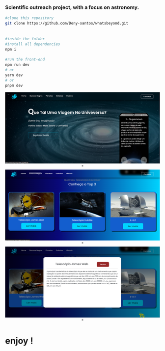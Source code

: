 ### Scientific outreach project, with a focus on astronomy.

```bash
#clone this repository
git clone https://github.com/Deny-santos/whatsbeyond.git


#inside the folder
#install all dependencies
npm i

#run the front-end
npm run dev
# or
yarn dev
# or
pnpm dev
```
<div align="center">
    <img src="./src/assets/project1.png" />"
</div>

<div align="center">
    <img src="./src/assets/project2.png" />"
</div>

<div align="center">
    <img src="./src/assets/project3.png" />"
</div>

# enjoy !